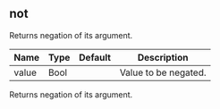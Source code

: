 ## not

Returns negation of its argument.

 | Name  | Type | Default | Description          |
 |-------|------|---------|----------------------|
 | value | Bool |         | Value to be negated. |

Returns negation of its argument.


